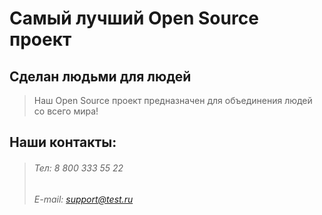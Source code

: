 # Самый лучший Open Source проект

## Сделан людьми для людей

> Наш Open Source проект предназначен для объединения людей со всего мира!
## Наши контакты:
> ###### Тел: 8 800 333 55 22
> ###### E-mail: support@test.ru
